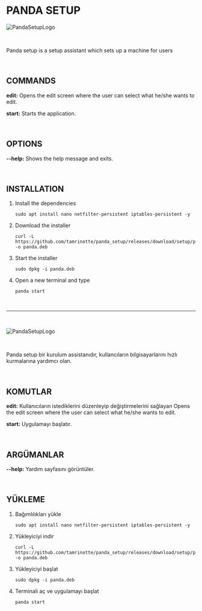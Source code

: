 # PANDA SETUP

![PandaSetupLogo](https://raw.githubusercontent.com/tamrinotte/panda_setup/main/app_images/panda_setup.png)

<br>

 Panda setup is a setup assistant which sets up a machine for users
 
 <br>
 
 ## COMMANDS

__edit:__ Opens the edit screen where the user can select what he/she wants to edit.

__start:__ Starts the application.

<br>

## OPTIONS

__--help:__ Shows the help message and exits.

<br>

## INSTALLATION

1) Install the dependencies
	
       sudo apt install nano netfilter-persistent iptables-persistent -y

2) Download the installer
	
       curl -L https://github.com/tamrinotte/panda_setup/releases/download/setup/panda.deb -o panda.deb

3) Start the installer

       sudo dpkg -i panda.deb

4) Open a new terminal and type

       panda start

<br>

---

<br>

![PandaSetupLogo](https://raw.githubusercontent.com/tamrinotte/panda_setup/main/app_images/panda_setup.png)

<br>

Panda setup bir kurulum assistanıdır, kullancıların bilgisayarlarını hızlı kurmalarına yardımcı olan.
 
 <br>
 
 ## KOMUTLAR

__edit:__ Kullanıcıların istediklerini düzenleyip değiştirmelerini sağlayan Opens the edit screen where the user can select what he/she wants to edit.

__start:__ Uygulamayı başlatır.

<br>

## ARGÜMANLAR

__--help:__ Yardım sayfasını görüntüler.

<br>

## YÜKLEME

1) Bağımlılıkları yükle
	
       sudo apt install nano netfilter-persistent iptables-persistent -y

2) Yükleyiciyi indir
	
       curl -L https://github.com/tamrinotte/panda_setup/releases/download/setup/panda.deb -o panda.deb

3) Yükleyiciyi başlat

       sudo dpkg -i panda.deb

4) Terminali aç ve uygulamayı başlat

       panda start

<br>